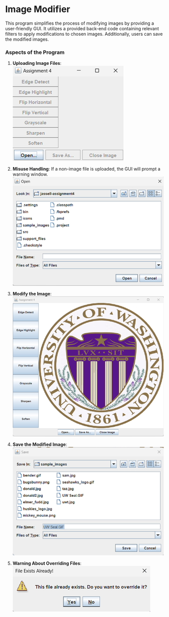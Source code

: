 # Image Modifier

This program simplifies the process of modifying images by providing a user-friendly GUI. It utilizes a provided back-end code containing relevant filters to apply modifications to chosen images. Additionally, users can save the modified images.

### Aspects of the Program

1. **Uploading Image Files**:
   ![Start Frame](/images/StartFrame.png)

2. **Misuse Handling**:
   If a non-image file is uploaded, the GUI will prompt a warning window.
   ![File Opener Dialog](/images/FileOpenerDialog.png)

3. **Modify the Image**:
   ![Image Open](/images/imageOpen.png)

4. **Save the Modified Image**:
   ![File Saver Dialog](/images/FileSaverDialog.png)

5. **Warning About Overriding Files**:
   ![Override File](/images/OverrideFile.png)



